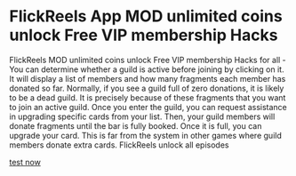 # FlickReels App MOD unlimited coins unlock Free VIP membership Hacks

FlickReels MOD unlimited coins unlock Free VIP membership Hacks for all - You can determine whether a guild is active before joining by clicking on it. It will display a list of members and how many fragments each member has donated so far. Normally, if you see a guild full of zero donations, it is likely to be a dead guild. It is precisely because of these fragments that you want to join an active guild. Once you enter the guild, you can request assistance in upgrading specific cards from your list. Then, your guild members will donate fragments until the bar is fully booked. Once it is full, you can upgrade your card. This is far from the system in other games where guild members donate extra cards. FlickReels unlock all episodes

[test now](https://psp-haxors.com/flickreels)
